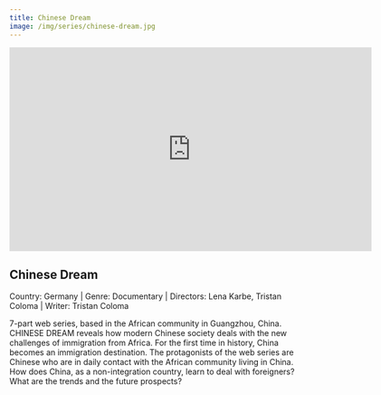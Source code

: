 ```yaml
---
title: Chinese Dream
image: /img/series/chinese-dream.jpg
---
```

<iframe src="https://player.vimeo.com/video/276588917?title=0&byline=0&portrait=0" width="640" height="360" frameborder="0" allow="autoplay; fullscreen" allowfullscreen></iframe>

## Chinese Dream
Country: Germany | Genre: Documentary | Directors: Lena Karbe, Tristan Coloma | Writer: Tristan Coloma

7-part web series, based in the African community in Guangzhou, China. CHINESE DREAM reveals how modern Chinese society deals with the new challenges of immigration from Africa. For the first time in history, China becomes an immigration destination. The protagonists of the web series are Chinese who are in daily contact with the African community living in China. How does China, as a non-integration country, learn to deal with foreigners? What are the trends and the future prospects?